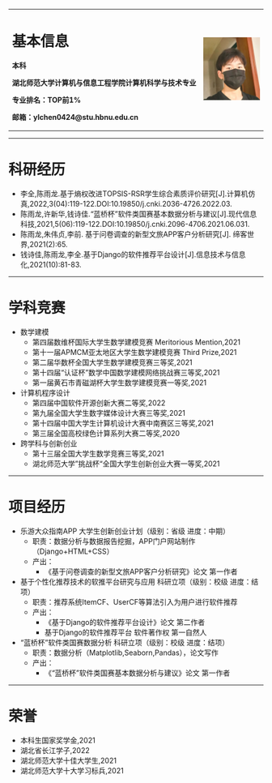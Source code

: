<table border="0">
  <tr>
    <td width="75%">
      <h1>基本信息</h1>
      <p><b>本科</b></p>
      <p><b>湖北师范大学计算机与信息工程学院计算机科学与技术专业</b></p>
      <p><b>专业排名：TOP前1%</b></p>
      <p><b>邮箱：ylchen0424@stu.hbnu.edu.cn</b></p>
    </td>
    <td width="25%">
      <img src="/QQ图片20220321192428.jpg" width="100%">      
    </td>
  </tr>
</table>

------

# 科研经历

- 李全,陈雨龙.基于熵权改进TOPSIS-RSR学生综合素质评价研究[J].计算机仿真,2022,3(04):119-122.DOI:10.19850/j.cnki.2036-4726.2022.03.
- 陈雨龙,许新华,钱诗佳.“蓝桥杯”软件类国赛基本数据分析与建议[J].现代信息科技,2021,5(06):119-122.DOI:10.19850/j.cnki.2096-4706.2021.06.031.
- 陈雨龙,朱伟贞,李前. 基于问卷调查的新型文旅APP客户分析研究[J]. 缔客世界,2021(2):65.
- 钱诗佳,陈雨龙,李全.基于Django的软件推荐平台设计[J].信息技术与信息化,2021(10):81-83.

------

# 学科竞赛

- 数学建模
  - 第四届数维杯国际大学生数学建模竞赛 Meritorious Mention,2021
  - 第十一届APMCM亚太地区大学生数学建模竞赛 Third Prize,2021
  - 第二届华数杯全国大学生数学建模竞赛三等奖,2021
  - 第十四届“认证杯”数学中国数学建模网络挑战赛三等奖,2021
  - 第一届黄石市青磁湖杯大学生数学建模竞赛一等奖,2021
- 计算机程序设计
  - 第四届中国软件开源创新大赛二等奖,2022
  - 第九届全国大学生数字媒体设计大赛三等奖,2021
  - 第十四届中国大学生计算机设计大赛中南赛区三等奖,2021
  - 第三届全国高校绿色计算系列大赛二等奖,2020
- 跨学科与创新创业
  - 第十三届全国大学生数学竞赛三等奖,2021
  - 湖北师范大学”挑战杯“全国大学生创新创业大赛一等奖,2021

------

# 项目经历

- 乐游大众指南APP 大学生创新创业计划（级别：省级  进度：中期）
  - 职责：数据分析与数据报告挖掘，APP门户网站制作（Django+HTML+CSS）
  - 产出：
    - 《基于问卷调查的新型文旅APP客户分析研究》论文 第一作者
- 基于个性化推荐技术的软推平台研究与应用 科研立项（级别：校级  进度：结项）
  - 职责：推荐系统ItemCF、UserCF等算法引入为用户进行软件推荐
  - 产出：
    - 《基于Django的软件推荐平台设计》论文 第二作者
    - 基于Django的软件推荐平台 软件著作权 第一自然人
- “蓝桥杯”软件类国赛数据分析 科研立项（级别：校级 进度：结项）
  - 职责：数据分析（Matplotlib,Seaborn,Pandas），论文写作
  - 产出：
    - 《“蓝桥杯”软件类国赛基本数据分析与建议》论文 第一作者

------

# 荣誉

- 本科生国家奖学金,2021
- 湖北省长江学子,2022
- 湖北师范大学十佳大学生,2021
- 湖北师范大学十大学习标兵,2021
